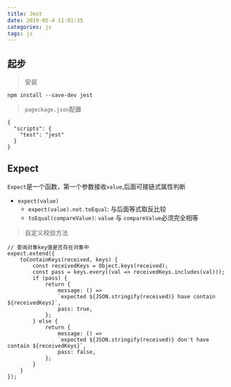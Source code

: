 ```yaml
---
title: Jest
date: 2019-05-4 11:01:35
categories: js
tags: js
---
```


## 起步

> 安装

```
npm install --save-dev jest
```

> `pageckage.json`配置

```
{
  "scripts": {
    "test": "jest"
  }
}
```


## Expect

`Expect`是一个函数，第一个参数接收`value`,后面可接链式属性判断

* `expect(value)`
    * `expect(value).not.toEqual`: 与后面等式取反比较
    * `toEqual(compareValue)`: `value` 与 `compareValue`必须完全相等

> 自定义校验方法

```
// 查询对象key值是否存在对象中
expect.extend({
    toContainKeys(received, keys) {
        const receivedKeys = Object.keys(received);
        const pass = keys.every((val => receivedKeys.includes(val)));
        if (pass) {
            return {
                message: () =>
                `expected ${JSON.stringify(received)} have contain ${receivedKeys}`,
                pass: true,
            };
        } else {
            return {
                message: () =>
                `expected ${JSON.stringify(received)} don't have contain ${receivedKeys}`,
                pass: false,
            };
        }
    }
});
```

